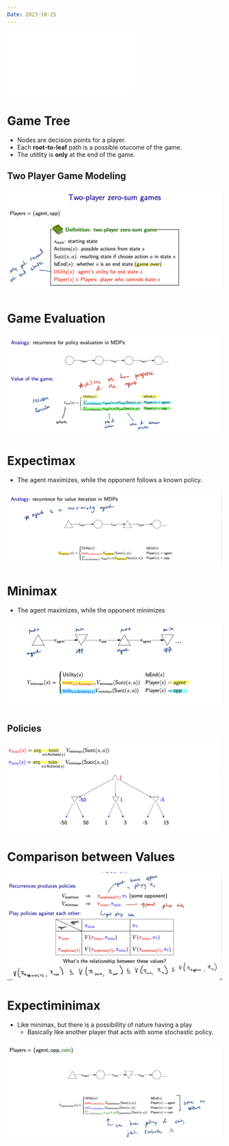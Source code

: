 ```yaml
---
Date: 2023-10-25
---
```

![Games_1](attachments/Games_1.pdf)

# Game Tree

- Nodes are decision points for a player.
- Each **root-to-leaf** path is a possible otucome of the game.
- The utitlity is **only** at the end of the game.

## Two Player Game Modeling

![Untitled 95.png](attachments/Untitled%2095.png)

# Game Evaluation

![Untitled 1 62.png](attachments/Untitled%201%2062.png)

# Expectimax

- The agent maximizes, while the opponent follows a known policy.

![Untitled 2 62.png](attachments/Untitled%202%2062.png)

# Minimax

- The agent maximizes, while the opponent minimizes

![Untitled 3 62.png](attachments/Untitled%203%2062.png)

## Policies

![Untitled 4 61.png](attachments/Untitled%204%2061.png)

# Comparison between Values

![Untitled 5 61.png](attachments/Untitled%205%2061.png)

# Expectiminimax

- Like minimax, but there is a possibillity of nature having a play
    - Basically like another player that acts with some stochastic policy.

![Untitled 6 60.png](attachments/Untitled%206%2060.png)